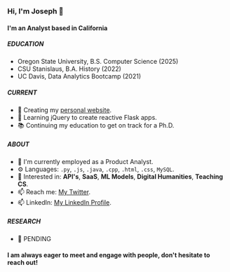 ### Hi, I'm Joseph 👋

#### I'm an Analyst based in California

##### EDUCATION 

- Oregon State University, B.S. Computer Science (2025)
- CSU Stanislaus, B.A. History (2022)
- UC Davis, Data Analytics Bootcamp (2021)

##### CURRENT

- 👤 Creating my [personal website](https://josephchancey.com/).
- 📰 Learning jQuery to create reactive Flask apps.
- 📚 Continuing my education to get on track for a Ph.D.

##### ABOUT

- 🏢 I'm currently employed as a Product Analyst.
- ⚙️ Languages: `.py`, `.js`, `.java`, `.cpp`, `.html`, `.css`, `MySQL`. 
- 💬 Interested in:  **API's**, **SaaS**, **ML Models**, **Digital Humanities**, **Teaching CS**.
- 📫 Reach me: [My Twitter](https://twitter.com/JosephChancey).
- 📫 LinkedIn: [My LinkedIn Profile](https://www.linkedin.com/in/joseph-chancey).

##### RESEARCH
- 📖 PENDING


#### I am always eager to meet and engage with people, don't hesitate to reach out!

<!---
josephchancey/josephchancey is a ✨ special ✨ repository because its `README.md` (this file) appears on your GitHub profile.
You can click the Preview link to take a look at your changes.
--->
